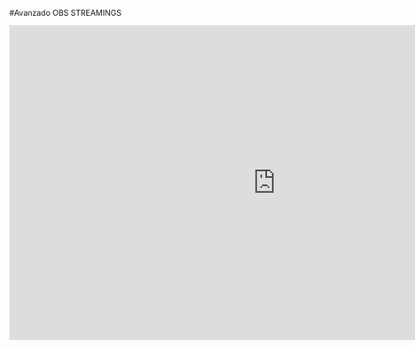 #Avanzado OBS STREAMINGS

<iframe src="https://docs.google.com/presentation/d/e/2PACX-1vRkgvS_sa7MdTd-mv_HCbaAVN4MGYLxn3IhXQeQO0uaVUqG6CB5ObZHQQC8uq76N2MLkEQHrdm4JY5s/embed?start=false&loop=false&delayms=3000" frameborder="0" width="960" height="569" allowfullscreen="true" mozallowfullscreen="true" webkitallowfullscreen="true"></iframe>
